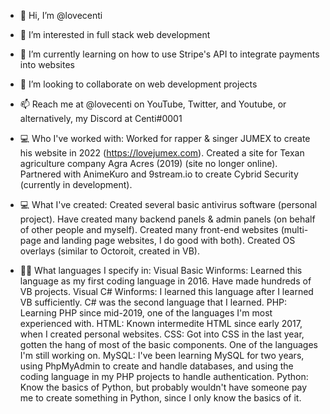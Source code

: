 - 👋 Hi, I’m @lovecenti
- 👀 I’m interested in full stack web development
- 🌱 I’m currently learning on how to use Stripe's API to integrate payments into websites
- 💞️ I’m looking to collaborate on web development projects
- 📫 Reach me at @lovecenti on YouTube, Twitter, and Youtube, or alternatively, my Discord at Centi#0001

- 💻 Who I've worked with:
Worked for rapper & singer JUMEX to create his website in 2022 (https://lovejumex.com).
Created a site for Texan agriculture company Agra Acres (2019) (site no longer online).
Partnered with AnimeKuro and 9stream.io to create Cybrid Security (currently in development).

- 💻 What I've created:
Created several basic antivirus software (personal project).
Have created many backend panels & admin panels (on behalf of other people and myself).
Created many front-end websites (multi-page and landing page websites, I do good with both).
Created OS overlays (similar to Octoroit, created in VB).

- 👨‍💻 What languages I specify in:
Visual Basic Winforms: Learned this language as my first coding language in 2016. Have made hundreds of VB projects.
Visual C# Winforms: I learned this language after I learned VB sufficiently. C# was the second language that I learned.
PHP: Learning PHP since mid-2019, one of the languages I'm most experienced with.
HTML: Known intermedite HTML since early 2017, when I created personal websites.
CSS: Got into CSS in the last year, gotten the hang of most of the basic components. One of the languages I'm still working on.
MySQL: I've been learning MySQL for two years, using PhpMyAdmin to create and handle databases, and using the coding language in my PHP projects
to handle authentication.
Python: Know the basics of Python, but probably wouldn't have someone pay me to create something in Python, since I only know the basics of it.
